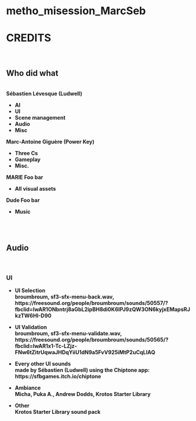 # metho_misession_MarcSeb
<h1><b>CREDITS</h1>

<b><br/>

<h2>Who did what</h2><br/>
Sébastien Lévesque (Ludwell)<br/>
<ul>
<li>AI</li>
<li>UI</li>
<li>Scene management</li>
<li>Audio</li>
<li>Misc</li>
</ul>
Marc-Antoine Giguère (Power Key)<br/>
<ul>
<li>Three Cs</li>
<li>Gameplay</li>
<li>Misc.</li>
</ul>
MARIE Foo bar<br/>
<ul>
<li>All visual assets</li>
</ul>
Dude Foo bar<br/>
<ul>
<li>Music</li>
</ul>

<br/><br/>

<h2>Audio</h2><br/>
<h3>UI</h3>
<ul>
<li>UI Selection<br/>
broumbroum, sf3-sfx-menu-back.wav, https://freesound.org/people/broumbroum/sounds/50557/?fbclid=IwAR1ONbntrj8aGbL2ipBH8di0K6IPJ9zQW3ON6kyjxEMapsRJkzTW6HI-D90</li>
</ul>
<ul>
<li>UI Validation<br/>
broumbroum, sf3-sfx-menu-validate.wav, https://freesound.org/people/broumbroum/sounds/50565/?fbclid=IwAR1x1-Tc-LZjz-FNw6tZitrUqwaJHDqYiiU1dN9a5FvV925iMtP2uCqLlAQ</li>
</ul>
<ul>
<li>Every other UI sounds<br/>
made by Sébastien (Ludwell) using the Chiptone app: https://sfbgames.itch.io/chiptone</li>
</ul>
<ul>
<li>Ambiance<br/>
Micha, Puka A., Andrew Dodds, Krotos Starter Library</li>
</ul>
<ul>
<li>Other<br/>
Krotos Starter Library sound pack</li>
</ul>
